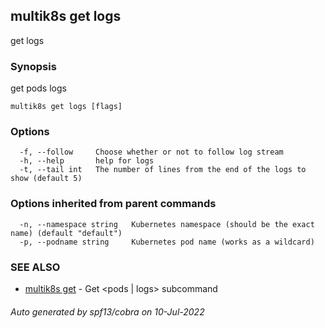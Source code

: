 ## multik8s get logs

get logs

### Synopsis

get pods logs

```
multik8s get logs [flags]
```

### Options

```
  -f, --follow     Choose whether or not to follow log stream
  -h, --help       help for logs
  -t, --tail int   The number of lines from the end of the logs to show (default 5)
```

### Options inherited from parent commands

```
  -n, --namespace string   Kubernetes namespace (should be the exact name) (default "default")
  -p, --podname string     Kubernetes pod name (works as a wildcard)
```

### SEE ALSO

* [multik8s get](multik8s_get.md)	 - Get <pods | logs> subcommand

###### Auto generated by spf13/cobra on 10-Jul-2022
